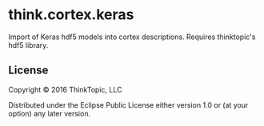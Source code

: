 # think.cortex.keras

Import of Keras hdf5 models into cortex descriptions.  Requires thinktopic's hdf5 library.

## License

Copyright © 2016 ThinkTopic, LLC

Distributed under the Eclipse Public License either version 1.0 or (at
your option) any later version.
